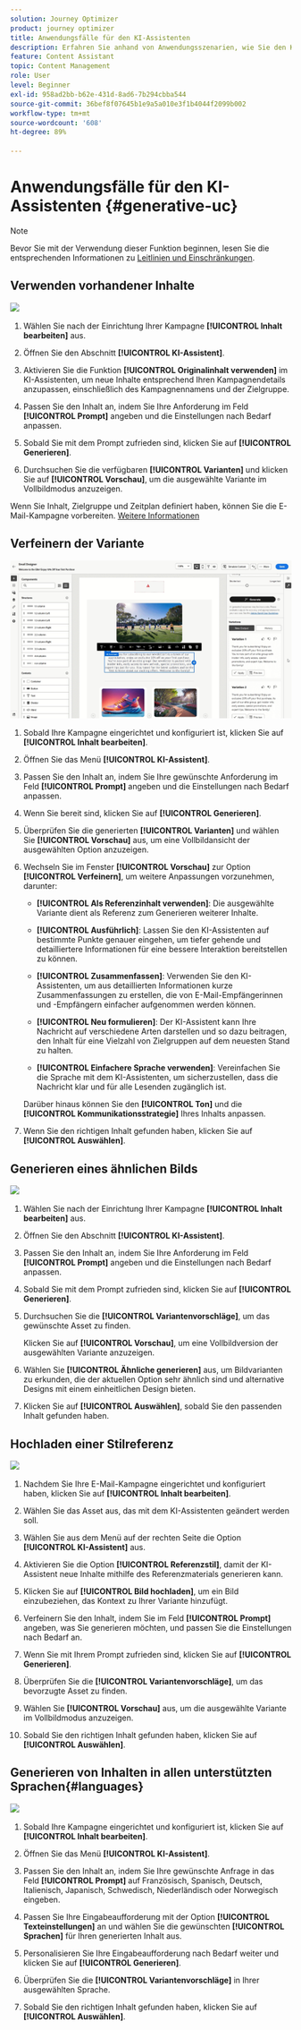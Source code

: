 ```yaml
---
solution: Journey Optimizer
product: journey optimizer
title: Anwendungsfälle für den KI-Assistenten
description: Erfahren Sie anhand von Anwendungsszenarien, wie Sie den KI-Assistenten verwenden
feature: Content Assistant
topic: Content Management
role: User
level: Beginner
exl-id: 958ad2bb-b62e-431d-8ad6-7b294cbba544
source-git-commit: 36bef8f07645b1e9a5a010e3f1b4044f2099b002
workflow-type: tm+mt
source-wordcount: '608'
ht-degree: 89%

---
```


# Anwendungsfälle für den KI-Assistenten {#generative-uc}

>[!NOTE]
>
>Bevor Sie mit der Verwendung dieser Funktion beginnen, lesen Sie die entsprechenden Informationen zu [Leitlinien und Einschränkungen](gs-generative.md#generative-guardrails).

## Verwenden vorhandener Inhalte

![](assets/do-not-localize/gen-ai-reuse-text.gif)

1. Wählen Sie nach der Einrichtung Ihrer Kampagne **[!UICONTROL Inhalt bearbeiten]** aus.

1. Öffnen Sie den Abschnitt **[!UICONTROL KI-Assistent]**.

1. Aktivieren Sie die Funktion **[!UICONTROL Originalinhalt verwenden]** im KI-Assistenten, um neue Inhalte entsprechend Ihren Kampagnendetails anzupassen, einschließlich des Kampagnennamens und der Zielgruppe.

1. Passen Sie den Inhalt an, indem Sie Ihre Anforderung im Feld **[!UICONTROL Prompt]** angeben und die Einstellungen nach Bedarf anpassen.

1. Sobald Sie mit dem Prompt zufrieden sind, klicken Sie auf **[!UICONTROL Generieren]**.

1. Durchsuchen Sie die verfügbaren **[!UICONTROL Varianten]** und klicken Sie auf **[!UICONTROL Vorschau]**, um die ausgewählte Variante im Vollbildmodus anzuzeigen.

Wenn Sie Inhalt, Zielgruppe und Zeitplan definiert haben, können Sie die E-Mail-Kampagne vorbereiten. [Weitere Informationen](../campaigns/review-activate-campaign.md)

## Verfeinern der Variante

![](assets/do-not-localize/gen-ai-variation.gif)

1. Sobald Ihre Kampagne eingerichtet und konfiguriert ist, klicken Sie auf **[!UICONTROL Inhalt bearbeiten]**.

1. Öffnen Sie das Menü **[!UICONTROL KI-Assistent]**.

1. Passen Sie den Inhalt an, indem Sie Ihre gewünschte Anforderung im Feld **[!UICONTROL Prompt]** angeben und die Einstellungen nach Bedarf anpassen.

1. Wenn Sie bereit sind, klicken Sie auf **[!UICONTROL Generieren]**.

1. Überprüfen Sie die generierten **[!UICONTROL Varianten]** und wählen Sie **[!UICONTROL Vorschau]** aus, um eine Vollbildansicht der ausgewählten Option anzuzeigen.

1. Wechseln Sie im Fenster **[!UICONTROL Vorschau]** zur Option **[!UICONTROL Verfeinern]**, um weitere Anpassungen vorzunehmen, darunter:

   * **[!UICONTROL Als Referenzinhalt verwenden]**: Die ausgewählte Variante dient als Referenz zum Generieren weiterer Inhalte.

   * **[!UICONTROL Ausführlich]**: Lassen Sie den KI-Assistenten auf bestimmte Punkte genauer eingehen, um tiefer gehende und detailliertere Informationen für eine bessere Interaktion bereitstellen zu können.

   * **[!UICONTROL Zusammenfassen]**: Verwenden Sie den KI-Assistenten, um aus detaillierten Informationen kurze Zusammenfassungen zu erstellen, die von E-Mail-Empfängerinnen und -Empfängern einfacher aufgenommen werden können.

   * **[!UICONTROL Neu formulieren]**: Der KI-Assistent kann Ihre Nachricht auf verschiedene Arten darstellen und so dazu beitragen, den Inhalt für eine Vielzahl von Zielgruppen auf dem neuesten Stand zu halten.

   * **[!UICONTROL Einfachere Sprache verwenden]**: Vereinfachen Sie die Sprache mit dem KI-Assistenten, um sicherzustellen, dass die Nachricht klar und für alle Lesenden zugänglich ist.

   Darüber hinaus können Sie den **[!UICONTROL Ton]** und die **[!UICONTROL Kommunikationsstrategie]** Ihres Inhalts anpassen.

1. Wenn Sie den richtigen Inhalt gefunden haben, klicken Sie auf **[!UICONTROL Auswählen]**.

## Generieren eines ähnlichen Bilds

![](assets/do-not-localize/uc-image-similar.gif)

1. Wählen Sie nach der Einrichtung Ihrer Kampagne **[!UICONTROL Inhalt bearbeiten]** aus.

1. Öffnen Sie den Abschnitt **[!UICONTROL KI-Assistent]**.

1. Passen Sie den Inhalt an, indem Sie Ihre Anforderung im Feld **[!UICONTROL Prompt]** angeben und die Einstellungen nach Bedarf anpassen.

1. Sobald Sie mit dem Prompt zufrieden sind, klicken Sie auf **[!UICONTROL Generieren]**.

1. Durchsuchen Sie die **[!UICONTROL Variantenvorschläge]**, um das gewünschte Asset zu finden.

   Klicken Sie auf **[!UICONTROL Vorschau]**, um eine Vollbildversion der ausgewählten Variante anzuzeigen.

1. Wählen Sie **[!UICONTROL Ähnliche generieren]** aus, um Bildvarianten zu erkunden, die der aktuellen Option sehr ähnlich sind und alternative Designs mit einem einheitlichen Design bieten.

1. Klicken Sie auf **[!UICONTROL Auswählen]**, sobald Sie den passenden Inhalt gefunden haben.

## Hochladen einer Stilreferenz

![](assets/do-not-localize/uc-image-reference.gif)

1. Nachdem Sie Ihre E-Mail-Kampagne eingerichtet und konfiguriert haben, klicken Sie auf **[!UICONTROL Inhalt bearbeiten]**.

1. Wählen Sie das Asset aus, das mit dem KI-Assistenten geändert werden soll.

1. Wählen Sie aus dem Menü auf der rechten Seite die Option **[!UICONTROL KI-Assistent]** aus.

1. Aktivieren Sie die Option **[!UICONTROL Referenzstil]**, damit der KI-Assistent neue Inhalte mithilfe des Referenzmaterials generieren kann.

1. Klicken Sie auf **[!UICONTROL Bild hochladen]**, um ein Bild einzubeziehen, das Kontext zu Ihrer Variante hinzufügt.

1. Verfeinern Sie den Inhalt, indem Sie im Feld **[!UICONTROL Prompt]** angeben, was Sie generieren möchten, und passen Sie die Einstellungen nach Bedarf an.

1. Wenn Sie mit Ihrem Prompt zufrieden sind, klicken Sie auf **[!UICONTROL Generieren]**.

1. Überprüfen Sie die **[!UICONTROL Variantenvorschläge]**, um das bevorzugte Asset zu finden.

1. Wählen Sie **[!UICONTROL Vorschau]** aus, um die ausgewählte Variante im Vollbildmodus anzuzeigen.

1. Sobald Sie den richtigen Inhalt gefunden haben, klicken Sie auf **[!UICONTROL Auswählen]**.

## Generieren von Inhalten in allen unterstützten Sprachen{#languages}

![](assets/do-not-localize/gen-ai-language.gif)

1. Sobald Ihre Kampagne eingerichtet und konfiguriert ist, klicken Sie auf **[!UICONTROL Inhalt bearbeiten]**.

1. Öffnen Sie das Menü **[!UICONTROL KI-Assistent]**.

1. Passen Sie den Inhalt an, indem Sie Ihre gewünschte Anfrage in das Feld **[!UICONTROL Prompt]** auf Französisch, Spanisch, Deutsch, Italienisch, Japanisch, Schwedisch, Niederländisch oder Norwegisch eingeben.

1. Passen Sie Ihre Eingabeaufforderung mit der Option **[!UICONTROL Texteinstellungen]** an und wählen Sie die gewünschten **[!UICONTROL Sprachen]** für Ihren generierten Inhalt aus.

1. Personalisieren Sie Ihre Eingabeaufforderung nach Bedarf weiter und klicken Sie auf **[!UICONTROL Generieren]**.

1. Überprüfen Sie die **[!UICONTROL Variantenvorschläge]** in Ihrer ausgewählten Sprache.

1. Sobald Sie den richtigen Inhalt gefunden haben, klicken Sie auf **[!UICONTROL Auswählen]**.
